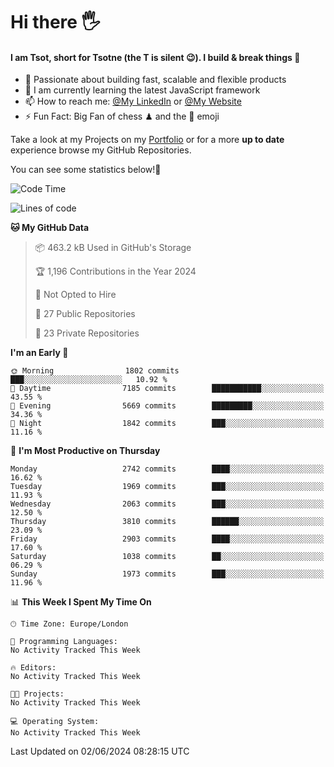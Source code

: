 # Hi there :raised_hand_with_fingers_splayed:
#### I am Tsot, short for Tsotne (the T is silent :wink:). I build & break things :space_invader:
- :telescope: Passionate about building fast, scalable and flexible products
- :seedling: I am currently learning the latest JavaScript framework 
- :mailbox: How to reach me: [@My LinkedIn](https://www.linkedin.com/in/tsotne-gvadzabia/) or [@My Website](https://tsotne.co.uk/contact)
- :zap: Fun Fact: Big Fan of chess ♟ and the 👾 emoji

Take a look at my Projects on my [Portfolio](https://tsotne.co.uk/) or for a more **up to date** experience browse my GitHub Repositories.

You can see some statistics below!:space_invader:
<!--START_SECTION:waka-->
![Code Time](http://img.shields.io/badge/Code%20Time-761%20hrs%202%20mins-blue)

![Lines of code](https://img.shields.io/badge/From%20Hello%20World%20I%27ve%20Written-6.1%20million%20lines%20of%20code-blue)

**🐱 My GitHub Data** 

> 📦 463.2 kB Used in GitHub's Storage 
 > 
> 🏆 1,196 Contributions in the Year 2024
 > 
> 🚫 Not Opted to Hire
 > 
> 📜 27 Public Repositories 
 > 
> 🔑 23 Private Repositories 
 > 
**I'm an Early 🐤** 

```text
🌞 Morning                1802 commits        ███░░░░░░░░░░░░░░░░░░░░░░   10.92 % 
🌆 Daytime                7185 commits        ███████████░░░░░░░░░░░░░░   43.55 % 
🌃 Evening                5669 commits        █████████░░░░░░░░░░░░░░░░   34.36 % 
🌙 Night                  1842 commits        ███░░░░░░░░░░░░░░░░░░░░░░   11.16 % 
```
📅 **I'm Most Productive on Thursday** 

```text
Monday                   2742 commits        ████░░░░░░░░░░░░░░░░░░░░░   16.62 % 
Tuesday                  1969 commits        ███░░░░░░░░░░░░░░░░░░░░░░   11.93 % 
Wednesday                2063 commits        ███░░░░░░░░░░░░░░░░░░░░░░   12.50 % 
Thursday                 3810 commits        ██████░░░░░░░░░░░░░░░░░░░   23.09 % 
Friday                   2903 commits        ████░░░░░░░░░░░░░░░░░░░░░   17.60 % 
Saturday                 1038 commits        ██░░░░░░░░░░░░░░░░░░░░░░░   06.29 % 
Sunday                   1973 commits        ███░░░░░░░░░░░░░░░░░░░░░░   11.96 % 
```


📊 **This Week I Spent My Time On** 

```text
🕑︎ Time Zone: Europe/London

💬 Programming Languages: 
No Activity Tracked This Week

🔥 Editors: 
No Activity Tracked This Week

🐱‍💻 Projects: 
No Activity Tracked This Week

💻 Operating System: 
No Activity Tracked This Week
```


 Last Updated on 02/06/2024 08:28:15 UTC
<!--END_SECTION:waka-->

